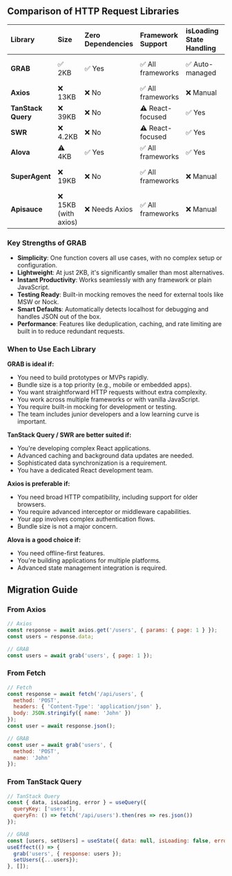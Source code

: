
##  Comparison of HTTP Request Libraries


| Library | Size | Zero Dependencies | Framework Support | isLoading State Handling | Auto JSON Handling | Request Deduplication | Caching | Mock Testing | Rate Limiting | Automatic Retry | Request Cancellation | Pagination Support | TypeScript Support | Interceptors | Debug Logging | Request History | Easy Syntax |
| :-- | :-- | :-- | :-- | :-- | :-- | :-- | :-- | :-- | :-- | :-- | :-- | :-- | :-- | :-- | :-- | :-- | :-- |
| **GRAB** | ✅ 2KB | ✅ Yes | ✅ All frameworks | ✅ Auto-managed | ✅ Automatic | ✅ Built-in | ✅ Memory cache | ✅ Easy setup | ✅ Built-in | ✅ Configurable | ✅ Auto + manual | ✅ Infinite scroll | ⚠️ Basic | ✅ onBeforeRequest | ✅ Colored output | ✅ Built-in | ✅ Minimal |
| **Axios** | ❌ 13KB | ❌ No | ✅ All frameworks | ❌ Manual | ✅ Configurable | ❌ No | ❌ No | ❌ Needs MSW/etc | ❌ Manual | ⚠️ Via interceptors | ✅ Manual | ❌ Manual | ✅ Excellent | ✅ Advanced | ⚠️ Basic | ❌ Manual | ⚠️ Medium |
| **TanStack Query** | ❌ 39KB | ❌ No | ⚠️ React-focused | ✅ Yes | ❌ Manual | ✅ Yes | ✅ Advanced | ❌ Needs MSW/etc | ❌ Manual | ✅ Built-in | ✅ Automatic | ✅ Advanced | ✅ Excellent | ⚠️ Limited | ✅ DevTools | ✅ DevTools | ❌ High |
| **SWR** | ❌ 4.2KB | ❌ No | ⚠️ React-focused | ✅ Yes | ❌ Manual | ✅ Yes | ✅ Advanced | ❌ Needs MSW/etc | ❌ Manual | ✅ Built-in | ✅ Automatic | ⚠️ Basic | ✅ Excellent | ⚠️ Limited | ✅ DevTools | ✅ DevTools | ❌ High |
| **Alova** | ⚠️ 4KB | ✅ Yes | ✅ All frameworks | ✅ Yes | ✅ Automatic | ✅ Yes | ✅ Multi-level | ⚠️ Basic | ⚠️ Basic | ✅ Built-in | ✅ Manual | ✅ Built-in | ✅ Good | ✅ Advanced | ⚠️ Basic | ❌ Manual | ⚠️ Medium |
| **SuperAgent** | ❌ 19KB | ❌ No | ✅ All frameworks | ❌ Manual | ✅ Automatic | ❌ No | ❌ No | ❌ Needs separate lib | ❌ Manual | ✅ Built-in | ✅ Manual | ❌ Manual | ✅ Good | ✅ Plugins | ⚠️ Basic | ❌ Manual | ⚠️ Medium |
| **Apisauce** | ❌ 15KB (with axios) | ❌ Needs Axios | ✅ All frameworks | ❌ Manual | ✅ Automatic | ❌ No | ❌ No | ❌ Needs separate lib | ❌ Manual | ❌ Manual | ✅ Manual | ❌ Manual | ✅ Good | ✅ Transforms | ⚠️ Basic | ❌ Manual | ✅ Low |

### Key Strengths of GRAB

- **Simplicity**: One function covers all use cases, with no complex setup or configuration.
- **Lightweight**: At just 2KB, it's significantly smaller than most alternatives.
- **Instant Productivity**: Works seamlessly with any framework or plain JavaScript.
- **Testing Ready**: Built-in mocking removes the need for external tools like MSW or Nock.
- **Smart Defaults**: Automatically detects localhost for debugging and handles JSON out of the box.
- **Performance**: Features like deduplication, caching, and rate limiting are built in to reduce redundant requests.


### When to Use Each Library

**GRAB is ideal if:**

- You need to build prototypes or MVPs rapidly.
- Bundle size is a top priority (e.g., mobile or embedded apps).
- You want straightforward HTTP requests without extra complexity.
- You work across multiple frameworks or with vanilla JavaScript.
- You require built-in mocking for development or testing.
- The team includes junior developers and a low learning curve is important.

**TanStack Query / SWR are better suited if:**

- You're developing complex React applications.
- Advanced caching and background data updates are needed.
- Sophisticated data synchronization is a requirement.
- You have a dedicated React development team.

**Axios is preferable if:**

- You need broad HTTP compatibility, including support for older browsers.
- You require advanced interceptor or middleware capabilities.
- Your app involves complex authentication flows.
- Bundle size is not a major concern.

**Alova is a good choice if:**

- You need offline-first features.
- You're building applications for multiple platforms.
- Advanced state management integration is required.


## Migration Guide

### From Axios

```javascript
// Axios
const response = await axios.get('/users', { params: { page: 1 } });
const users = response.data;

// GRAB
const users = await grab('users', { page: 1 });
```

### From Fetch

```javascript
// Fetch
const response = await fetch('/api/users', {
  method: 'POST',
  headers: { 'Content-Type': 'application/json' },
  body: JSON.stringify({ name: 'John' })
});
const user = await response.json();

// GRAB
const user = await grab('users', {
  method: 'POST',
  name: 'John'
});
```

### From TanStack Query

```javascript
// TanStack Query
const { data, isLoading, error } = useQuery({
  queryKey: ['users'],
  queryFn: () => fetch('/api/users').then(res => res.json())
});

// GRAB
const [users, setUsers] = useState({ data: null, isLoading: false, error: null });
useEffect(() => {
  grab('users', { response: users });
  setUsers({...users});
}, []);
```
